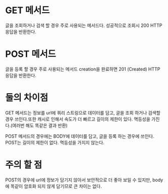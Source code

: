 # GET 메서드
글을 조회하거나 검색 할 경우 주로 사용되는 메서드다. 
성공적으로 조회시 200 HTTP 응답을 반환한다.

# POST 메서드
글을 등록 할 경우 주로 사용되는 메서드
creation을 완료하면 201 (Created) HTTP 응답을 반환한다.

# 둘의 차이점
GET 메서드는 정보를 url에 쿼리 스트링으로 데이터를 담고, 글을 조회 하거나
검색할 경우 쓰인다.또한 캐시로 인해서 속도가 더 빠르고 길이의 제한이 있다.
멱등성을 가진다.(여러번 해도 똑같은 결과 반환)

POST 메서드의 경우에는 BODY에 데이터를 담고, 글을 등록 하는 경우에 쓰인다. POST는 길이의 제한이 없다. 멱등성을 가지지 않는다.

# 주의 할 점
POST의 경우에 url에 정보가 담기지 않아서 보안적으로 더 좋아 보일 수 있지만, body에 똑같이 암호화 되지 않게 담기므로 큰 차이는 없다.
